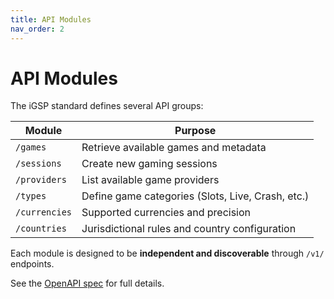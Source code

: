 ```yaml
---
title: API Modules
nav_order: 2
---
```


# API Modules

The iGSP standard defines several API groups:

| Module | Purpose |
|---------|----------|
| `/games` | Retrieve available games and metadata |
| `/sessions` | Create new gaming sessions |
| `/providers` | List available game providers |
| `/types` | Define game categories (Slots, Live, Crash, etc.) |
| `/currencies` | Supported currencies and precision |
| `/countries` | Jurisdictional rules and country configuration |

Each module is designed to be **independent and discoverable** through `/v1/` endpoints.

See the [OpenAPI spec](spec/igsp-providers.yaml) for full details.
